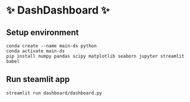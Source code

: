 # ✨ DashDashboard ✨

## Setup environment
```
conda create --name main-ds python
conda activate main-ds
pip install numpy pandas scipy matplotlib seaborn jupyter streamlit babel
```

## Run steamlit app
```
streamlit run dashboard/dashboard.py
```

